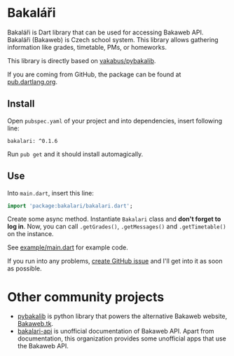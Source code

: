 # Bakaláři
Bakaláři is Dart library that can be used for accessing Bakaweb API. Bakaláři (Bakaweb) is Czech school system. This library allows gathering information like grades, timetable, PMs, or homeworks.

This library is directly based on [vakabus/pybakalib](https://github.com/vakabus/pybakalib/).

If you are coming from GitHub, the package can be found at [pub.dartlang.org](https://pub.dartlang.org/packages/bakalari).

## Install
Open `pubspec.yaml` of your project and into dependencies, insert following line:
```
bakalari: ^0.1.6
```
Run `pub get` and it should install automagically.

## Use
Into `main.dart`, insert this line:
```dart
import 'package:bakalari/bakalari.dart';
```

Create some async method. Instantiate `Bakalari` class and **don't forget to log in**.
Now, you can call `.getGrades()`, `.getMessages()` and `.getTimetable()` on the instance.

See [example/main.dart](https://github.com/SoptikHa2/bakalari/blob/master/example/main.dart) for example code.

If you run into any problems, [create GitHub issue](https://github.com/SoptikHa2/bakalari/issues) and I'll get into it as soon as possible.

# Other community projects

- [pybakalib](https://github.com/vakabus/pybakalib/) is python library that powers the alternative Bakaweb website, [Bakaweb.tk](https://www.bakaweb.tk/).
- [bakalari-api](https://github.com/bakalari-api/bakalari-api) is unofficial documentation of Bakaweb API. Apart from documentation, this organization provides some unofficial apps that use the Bakaweb API.
